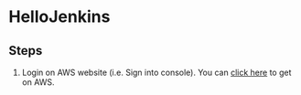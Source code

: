 # HelloJenkins

## Steps
1. Login on AWS website (i.e. Sign into console). You can [click here](https://aws.amazon.com/) to get on AWS.